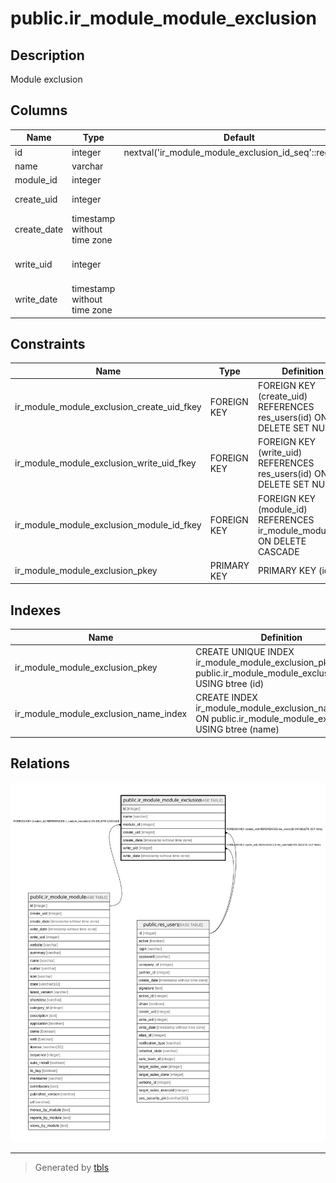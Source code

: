# public.ir_module_module_exclusion

## Description

Module exclusion

## Columns

| Name | Type | Default | Nullable | Children | Parents | Comment |
| ---- | ---- | ------- | -------- | -------- | ------- | ------- |
| id | integer | nextval('ir_module_module_exclusion_id_seq'::regclass) | false |  |  |  |
| name | varchar |  | true |  |  | Name |
| module_id | integer |  | true |  | [public.ir_module_module](public.ir_module_module.md) | Module |
| create_uid | integer |  | true |  | [public.res_users](public.res_users.md) | Created by |
| create_date | timestamp without time zone |  | true |  |  | Created on |
| write_uid | integer |  | true |  | [public.res_users](public.res_users.md) | Last Updated by |
| write_date | timestamp without time zone |  | true |  |  | Last Updated on |

## Constraints

| Name | Type | Definition |
| ---- | ---- | ---------- |
| ir_module_module_exclusion_create_uid_fkey | FOREIGN KEY | FOREIGN KEY (create_uid) REFERENCES res_users(id) ON DELETE SET NULL |
| ir_module_module_exclusion_write_uid_fkey | FOREIGN KEY | FOREIGN KEY (write_uid) REFERENCES res_users(id) ON DELETE SET NULL |
| ir_module_module_exclusion_module_id_fkey | FOREIGN KEY | FOREIGN KEY (module_id) REFERENCES ir_module_module(id) ON DELETE CASCADE |
| ir_module_module_exclusion_pkey | PRIMARY KEY | PRIMARY KEY (id) |

## Indexes

| Name | Definition |
| ---- | ---------- |
| ir_module_module_exclusion_pkey | CREATE UNIQUE INDEX ir_module_module_exclusion_pkey ON public.ir_module_module_exclusion USING btree (id) |
| ir_module_module_exclusion_name_index | CREATE INDEX ir_module_module_exclusion_name_index ON public.ir_module_module_exclusion USING btree (name) |

## Relations

![er](public.ir_module_module_exclusion.svg)

---

> Generated by [tbls](https://github.com/k1LoW/tbls)
